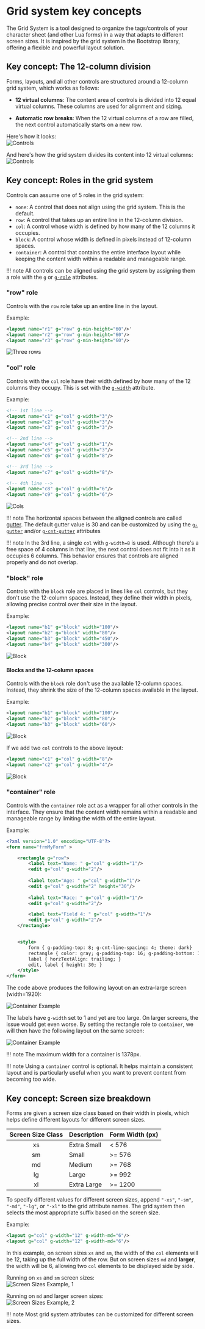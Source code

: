 # Grid system key concepts

The Grid System is a tool designed to organize the tags/controls of your character sheet (and other Lua forms) in a way that adapts to different screen sizes. It is inspired by the grid system in the Bootstrap library, offering a flexible and powerful layout solution.

## Key concept: The 12-column division

Forms, layouts, and all other controls are structured around a 12-column grid system, which works as follows:

- **12 virtual columns**: The content area of controls is divided into 12 equal virtual columns. These columns are used for alignment and sizing.
  
- **Automatic row breaks**: When the 12 virtual columns of a row are filled, the next control automatically starts on a new row.

Here's how it looks:<br>
![Controls](img/grid-12.png)

And here's how the grid system divides its content into 12 virtual columns:<br>
![Controls](img/grid-12-divisions.png)


## Key concept: Roles in the grid system

Controls can assume one of 5 roles in the grid system:

- `none`: A control that does not align using the grid system. This is the default.
- `row`: A control that takes up an entire line in the 12-column division.
- `col`: A control whose width is defined by how many of the 12 columns it occupies.
- `block`: A control whose width is defined in pixels instead of 12-column spaces.
- `container`: A control that contains the entire interface layout while keeping the content width within a readable and manageable range.

!!! note
    All controls can be aligned using the grid system by assigning them a role with the [`g`](attributes.md#g-or-g-role) or [`g-role`](attributes.md#g-or-g-role) attributes.

### "row" role
Controls with the `row` role take up an entire line in the layout.

Example:
```xml
<layout name="r1" g="row" g-min-height="60"/>'
<layout name="r2" g="row" g-min-height="60"/>
<layout name="r3" g="row" g-min-height="60"/>
```

![Three rows](img/rows-1.png)


### "col" role

Controls with the `col` role have their width defined by how many of the 12 columns they occupy. This is set with the [`g-width`](attributes.md#g-width) attribute.

Example:
```xml
<!-- 1st line -->
<layout name="c1" g="col" g-width="3"/>
<layout name="c2" g="col" g-width="3"/>
<layout name="c3" g="col" g-width="3"/>

<!-- 2nd line -->
<layout name="c4" g="col" g-width="1"/>
<layout name="c5" g="col" g-width="3"/>
<layout name="c6" g="col" g-width="8"/>

<!-- 3rd line -->
<layout name="c7" g="col" g-width="8"/>

<!-- 4th line -->
<layout name="c8" g="col" g-width="6"/>
<layout name="c9" g="col" g-width="6"/>
```

![Cols](img/cols-1.png)

!!! note
    The horizontal spaces between the aligned controls are called [gutter](gutter.md). The default gutter value is 30 and can be customized by using the [`g-gutter`](attributes.md#gutters) and/or [`g-cnt-gutter`](attrs/g-cnt-gutter.md) attributes

!!! note
    In the 3rd line, a single `col` with `g-width=8` is used. Although there's a free space of 4 columns in that line, the next control does not fit into it as it occupies 6 columns. This behavior ensures that controls are aligned properly and do not overlap.


### "block" role

Controls with the `block` role are placed in lines like `col` controls, but they don't use the 12-column spaces. Instead, they define their width in pixels, allowing precise control over their size in the layout.

Example:

```xml
<layout name="b1" g="block" width="100"/>
<layout name="b2" g="block" width="80"/>
<layout name="b3" g="block" width="450"/>
<layout name="b4" g="block" width="300"/>
```

![Block](img/block-1.png)


#### Blocks and the 12-column spaces 

Controls with the `block` role don't use the available 12-column spaces. Instead, they shrink the size of the 12-column spaces available in the layout.

Example:

```xml
<layout name="b1" g="block" width="100"/>
<layout name="b2" g="block" width="80"/>
<layout name="b3" g="block" width="60"/>
```

![Block](img/block-2.png)

If we add two `col` controls to the above layout:

```xml
<layout name="c1" g="col" g-width="8"/>
<layout name="c2" g="col" g-width="4"/>
```

![Block](img/block-3.png)

### "container" role

Controls with the `container` role act as a wrapper for all other controls in the interface. They ensure that the content width remains within a readable and manageable range by limiting the width of the entire layout.

Example:

```xml
<?xml version="1.0" encoding="UTF-8"?>
<form name="frmMyForm" >

	<rectangle g="row">
		<label text="Name: " g="col" g-width="1"/>
		<edit g="col" g-width="2"/>
		
		<label text="Age: " g="col" g-width="1"/>
		<edit g="col" g-width="2" height="30"/>	
		
		<label text="Race: " g="col" g-width="1"/>
		<edit g="col" g-width="2"/>		

		<label text="Field 4: " g="col" g-width="1"/>
		<edit g="col" g-width="2"/>
	</rectangle>


	<style>
		form { g-padding-top: 8; g-cnt-line-spacing: 4; theme: dark}	
		rectangle { color: gray; g-padding-top: 16; g-padding-bottom: 16; }				
		label { horzTextAlign: trailing; }		
		edit, label { height: 30; }		
	</style>
</form>
```

The code above produces the following layout on an extra-large screen (width=1920):

![Container Example](img/container-1.png)

The labels have `g-width` set to 1 and yet are too large. On larger screens, the issue would get even worse. By setting the rectangle role to `container`, we will then have the following layout on the same screen:

![Container Example](img/container-2.png)

!!! note
    The maximum width for a container is 1378px.

!!! note
    Using a `container` control is optional. It helps maintain a consistent layout and is particularly useful when you want to prevent content from becoming too wide.


## Key concept: Screen size breakdown

Forms are given a screen size class based on their width in pixels, which helps define different layouts for different screen sizes.

| Screen Size Class | Description  | Form Width (px) |
|:-----------------:| ------------ | ----------      |
| xs                | Extra Small  | < 576           |
| sm                | Small        | >= 576          |
| md                | Medium       | >= 768          |
| lg                | Large        | >= 992          |
| xl                | Extra Large  | >= 1200         |


To specify different values for different screen sizes, append `"-xs"`, `"-sm"`, `"-md"`, `"-lg"`, or `"-xl"` to the grid attribute names. The grid system then selects the most appropriate suffix based on the screen size.

Example:

```xml
<layout g="col" g-width="12" g-width-md="6"/>
<layout g="col" g-width="12" g-width-md="6"/>
```

In this example, on screen sizes `xs` and `sm`, the width of the `col` elements will be 12, taking up the full width of the row. But on screen sizes `md` and **larger**, the width will be 6, allowing two `col` elements to be displayed side by side.

Running on `xs` and `sm` screen sizes:<br>
![Screen Sizes Example, 1](img/screen-size-1.png)

Running on `md` and larger screen sizes:<br>
![Screen Sizes Example, 2](img/screen-size-2.png)

!!! note
    Most grid system attributes can be customized for different screen sizes.